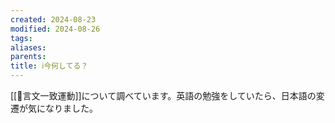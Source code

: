 ```yaml
---
created: 2024-08-23
modified: 2024-08-26
tags: 
aliases: 
parents: 
title: ℹ️今何してる？
---
```

[[📝言文一致運動]]について調べています。英語の勉強をしていたら、日本語の変遷が気になりました。